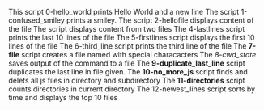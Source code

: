This script  0-hello_world prints Hello World and a new line
The script 1-confused_smiley prints a smiley.
The script 2-hellofile displays content of the file
The script displays content from two files
The 4-lastlines script prints the last 10 lines of the file
The 5-firstlines script displays the first 10 lines of the file
The 6-third_line script prints the third line of the file
The **7-file** script creates a file named with special characacters
The *8-cwd_state* saves output of the command to a file
The **9-duplicate_last_line** script duplicates the last line in file given.
The **10-no_more_js** script finds and delets all js files in directory and subdirectory
The **11-directories** script counts directories in current directory
The 12-newest_lines script sorts by time and displays the top 10 files
